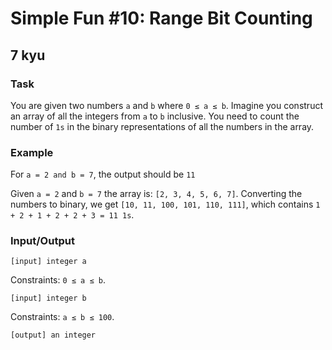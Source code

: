 # Simple Fun #10: Range Bit Counting
## 7 kyu

### Task

You are given two numbers `a` and `b` where `0 ≤ a ≤ b`. Imagine you construct an array of all the integers from `a` to `b` inclusive. You need to count the number of `1s` in the binary representations of all the numbers in the array.

### Example

For `a = 2 and b = 7`, the output should be `11`

Given `a = 2` and `b = 7` the array is: `[2, 3, 4, 5, 6, 7]`. Converting the numbers to binary, we get `[10, 11, 100, 101, 110, 111]`, which contains `1 + 2 + 1 + 2 + 2 + 3 = 11 1s`.

### Input/Output
```
[input] integer a
```
Constraints: `0 ≤ a ≤ b`.
```
[input] integer b
```
Constraints: `a ≤ b ≤ 100`.
```
[output] an integer
```
